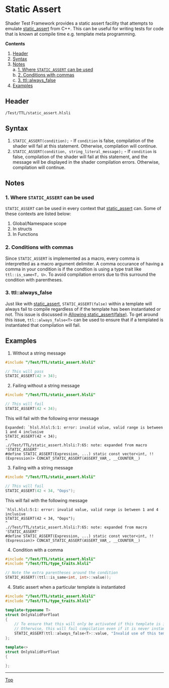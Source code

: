 # Static Assert

Shader Test Framework provides a static assert facility that attempts to emulate [static_assert](https://en.cppreference.com/w/cpp/language/static_assert) from C++. This can be useful for writing tests for code that is known at compile time e.g. template meta programming.

**Contents**
1. [Header](#header)
2. [Syntax](#syntax)
3. [Notes](#notes)<br>
    a. [1. Where `STATIC_ASSERT` can be used](#1-where-static_assert-can-be-used)<br>
    b. [2. Conditions with commas](#2-conditions-with-commas)<br>
    c. [3. ttl::always_false<T>](#3-ttlalways_false)
4. [Examples](#examples)<br>

## Header

`/Test/TTL/static_assert.hlsli`

## Syntax

1. `STATIC_ASSERT(condition);` - If `condition` is false, compilation of the shader will fail at this statement. Otherwise, compilation will continue.
2. `STATIC_ASSERT(condition, string_literal_message);` - If `condition` is false, compilation of the shader will fail at this statement, and the message will be displayed in the shader compilation errors. Otherwise, compilation will continue.

## Notes

### 1. Where `STATIC_ASSERT` can be used
`STATIC_ASSERT` can be used in every context that [static_assert](https://en.cppreference.com/w/cpp/language/static_assert) can. Some of these contexts are listed below:

1. Global/Namespace scope
2. In structs
3. In Functions

### 2. Conditions with commas

Since `STATIC_ASSERT` is implemented as a macro, every comma is interpretted as a macro argument delimiter. A comma occurance of having a comma in your condition is if the condtion is using a type trait like `ttl::is_same<T, U>`. To avoid compilation errors due to this surround the condition with parentheses.

### 3. ttl::always_false<T>

Just like with [static_assert](https://en.cppreference.com/w/cpp/language/static_assert), `STATIC_ASSERT(false)` within a template will always fail to compile regardless of if the template has been instantiated or not. This issue is discussed in [Allowing static_assert(false)](https://www.open-std.org/jtc1/sc22/wg21/docs/papers/2022/p2593r0.html). To get around this issue, `ttl::always_false<T>` can be used to ensure that if a templated is instantiated that compilation will fail.

## Examples

1. Without a string message

```c++
#include "/Test/TTL/static_assert.hlsli"

// This will pass
STATIC_ASSERT(42 > 34);

```

2. Failing without a string message

```c++
#include "/Test/TTL/static_assert.hlsli"

// This will fail
STATIC_ASSERT(42 < 34);

```
This will fail with the following error message

```
Expanded: `hlsl.hlsl:5:1: error: invalid value, valid range is between 1 and 4 inclusive
STATIC_ASSERT(42 < 34);
^
.//Test/TTL/static_assert.hlsli:7:65: note: expanded from macro 'STATIC_ASSERT'
#define STATIC_ASSERT(Expression, ...) static const vector<int, !!(Expression)> CONCAT_STATIC_ASSERT(ASSERT_VAR_, __COUNTER__)
```

3. Failing with a string message

```c++
#include "/Test/TTL/static_assert.hlsli"

// This will fail
STATIC_ASSERT(42 < 34, "Oops");

```

This will fail with the following message

```
`hlsl.hlsl:5:1: error: invalid value, valid range is between 1 and 4 inclusive
STATIC_ASSERT(42 < 34, "Oops");
^
.//Test/TTL/static_assert.hlsli:7:65: note: expanded from macro 'STATIC_ASSERT'
#define STATIC_ASSERT(Expression, ...) static const vector<int, !!(Expression)> CONCAT_STATIC_ASSERT(ASSERT_VAR_, __COUNTER__)
```

4. Condition with a comma

```c++
#include "/Test/TTL/static_assert.hlsli"
#include "/Test/TTL/type_traits.hlsli"

// Note the extra parentheses around the condition
STATIC_ASSERT((ttl::is_same<int, int>::value));

```

4. Static assert when a particular template is instantiated

```c++
#include "/Test/TTL/static_assert.hlsli"
#include "/Test/TTL/type_traits.hlsli"

template<typename T>
struct OnlyValidForFloat
{
    // To ensure that this will only be activated if this template is instantiated we must use ttl::always_false
    // Otherwise, this will fail compilation even if it is never instantiated.
    STATIC_ASSERT(ttl::always_false<T>::value, "Invalid use of this template! You should only instantiate it with a float");
};

template<>
struct OnlyValidForFloat
{

};

```

---

[Top](#static-assert)
